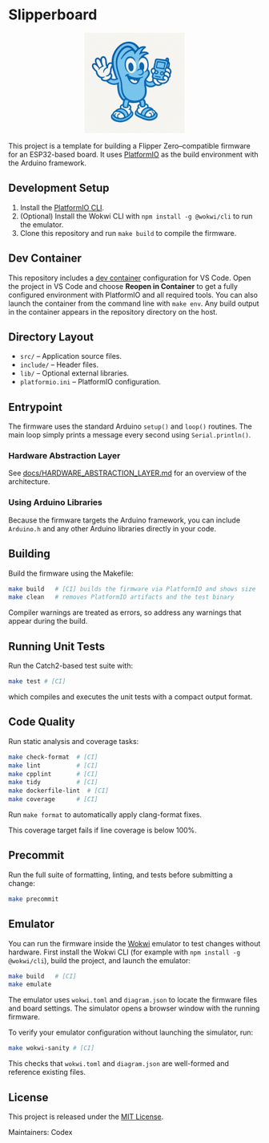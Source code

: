 # Slipperboard

<p align="center">
  <img src="assets/repo-logo.png" alt="Slipperboard logo" width="200" />
</p>

This project is a template for building a Flipper Zero–compatible firmware for an ESP32-based board. It uses [PlatformIO](https://platformio.org/) as the build environment with the Arduino framework.

## Development Setup

1. Install the [PlatformIO CLI](https://platformio.org/install).
2. (Optional) Install the Wokwi CLI with `npm install -g @wokwi/cli` to run the emulator.
3. Clone this repository and run `make build` to compile the firmware.

## Dev Container

This repository includes a [dev container](https://containers.dev/) configuration
for VS Code. Open the project in VS Code and choose **Reopen in Container** to
get a fully configured environment with PlatformIO and all required tools.
You can also launch the container from the command line with `make env`. Any build output in the container appears in the repository directory on the host.

## Directory Layout

- `src/` – Application source files.
- `include/` – Header files.
- `lib/` – Optional external libraries.
- `platformio.ini` – PlatformIO configuration.

## Entrypoint

The firmware uses the standard Arduino `setup()` and `loop()` routines. The main loop simply prints a message every second using `Serial.println()`.

### Hardware Abstraction Layer

See [docs/HARDWARE_ABSTRACTION_LAYER.md](docs/HARDWARE_ABSTRACTION_LAYER.md) for an overview of the architecture.

### Using Arduino Libraries

Because the firmware targets the Arduino framework, you can include `Arduino.h` and any other Arduino libraries directly in your code.

## Building

Build the firmware using the Makefile:

```bash
make build   # [CI] builds the firmware via PlatformIO and shows size
make clean   # removes PlatformIO artifacts and the test binary
```

Compiler warnings are treated as errors, so address any warnings that appear
during the build.


## Running Unit Tests

Run the Catch2-based test suite with:

```bash
make test # [CI]
```

which compiles and executes the unit tests with a compact output format.

## Code Quality

Run static analysis and coverage tasks:

```bash
make check-format  # [CI]
make lint          # [CI]
make cpplint       # [CI]
make tidy          # [CI]
make dockerfile-lint  # [CI]
make coverage      # [CI]
```

Run `make format` to automatically apply clang-format fixes.

This coverage target fails if line coverage is below 100%.

## Precommit

Run the full suite of formatting, linting, and tests before submitting a change:

```bash
make precommit
```

## Emulator

You can run the firmware inside the [Wokwi](https://wokwi.com/) emulator to test
changes without hardware. First install the Wokwi CLI (for example with
`npm install -g @wokwi/cli`), build the project, and launch the emulator:

```bash
make build   # [CI]
make emulate
```

The emulator uses `wokwi.toml` and `diagram.json` to locate the firmware files
and board settings. The simulator opens a browser window with the running
firmware.

To verify your emulator configuration without launching the simulator, run:

```bash
make wokwi-sanity # [CI]
```

This checks that `wokwi.toml` and `diagram.json` are well-formed and reference
existing files.

## License

This project is released under the [MIT License](LICENSE).

Maintainers: Codex
